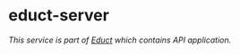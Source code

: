 # educt-server

_This service is part of [Educt](https://github.com/sergeyyarkov/educt) which contains API application._

<!-- ## Requirements

- NodeJS >= 14.17.3
- Docker -->
